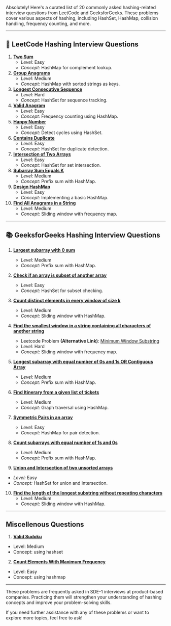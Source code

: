 Absolutely! Here's a curated list of 20 commonly asked hashing-related interview questions from LeetCode and GeeksforGeeks. These problems cover various aspects of hashing, including HashSet, HashMap, collision handling, frequency counting, and more.

---

## 🔗 LeetCode Hashing Interview Questions

1. [**Two Sum**](https://leetcode.com/problems/two-sum/)
   - _Level:_ Easy
   - _Concept:_ HashMap for complement lookup.
2. [**Group Anagrams**](https://leetcode.com/problems/group-anagrams/)
   - _Level:_ Medium
   - _Concept:_ HashMap with sorted strings as keys.
3. [**Longest Consecutive Sequence**](https://leetcode.com/problems/longest-consecutive-sequence/)
   - _Level:_ Hard
   - _Concept:_ HashSet for sequence tracking.
4. [**Valid Anagram**](https://leetcode.com/problems/valid-anagram/)
   - _Level:_ Easy
   - _Concept:_ Frequency counting using HashMap.
5. [**Happy Number**](https://leetcode.com/problems/happy-number/)
   - _Level:_ Easy
   - _Concept:_ Detect cycles using HashSet.
6. [**Contains Duplicate**](https://leetcode.com/problems/contains-duplicate/)
   - _Level:_ Easy
   - _Concept:_ HashSet for duplicate detection.
7. [**Intersection of Two Arrays**](https://leetcode.com/problems/intersection-of-two-arrays/)
   - _Level:_ Easy
   - _Concept:_ HashSet for set intersection.
8. [**Subarray Sum Equals K**](https://leetcode.com/problems/subarray-sum-equals-k/)
   - _Level:_ Medium
   - _Concept:_ Prefix sum with HashMap.
9. [**Design HashMap**](https://leetcode.com/problems/design-hashmap/)
   - _Level:_ Easy
   - _Concept:_ Implementing a basic HashMap.
10. [**Find All Anagrams in a String**](https://leetcode.com/problems/find-all-anagrams-in-a-string/)
    - _Level:_ Medium
    - _Concept:_ Sliding window with frequency map.

---

## 📚 GeeksforGeeks Hashing Interview Questions

1. [**Largest subarray with 0 sum**](https://www.geeksforgeeks.org/problems/largest-subarray-with-0-sum/1)
   - _Level:_ Medium
   - _Concept:_ Prefix sum with HashMap.
2. [**Check if an array is subset of another array**](https://www.geeksforgeeks.org/check-if-an-array-is-subset-of-another-array-using-hashing/)
   - _Level:_ Easy
   - _Concept:_ HashSet for subset checking.
3. [**Count distinct elements in every window of size k**](https://www.geeksforgeeks.org/count-distinct-elements-in-every-window-of-size-k/)
   - _Level:_ Medium
   - _Concept:_ Sliding window with HashMap.
4. [**Find the smallest window in a string containing all characters of another string**](https://www.geeksforgeeks.org/find-the-smallest-window-in-a-string-containing-all-characters-of-another-string/)

   - Leetcode Problem **(Alternative Link)**: [Minimum Window Substring](https://leetcode.com/problems/minimum-window-substring/description/)
   - _Level:_ Hard
   - _Concept:_ Sliding window with frequency map.

5. [**Longest subarray with equal number of 0s and 1s OR Contiguous Array**](https://leetcode.com/problems/contiguous-array/description/)
   - _Level:_ Medium
   - _Concept:_ Prefix sum with HashMap.
6. [**Find Itinerary from a given list of tickets**](https://www.geeksforgeeks.org/find-itinerary-from-a-given-list-of-tickets/)
   - _Level:_ Medium
   - _Concept:_ Graph traversal using HashMap.
7. [**Symmetric Pairs in an array**](https://www.geeksforgeeks.org/dsa/given-an-array-of-pairs-find-all-symmetric-pairs-in-it/)
   - _Level:_ Easy
   - _Concept:_ HashMap for pair detection.
8. [**Count subarrays with equal number of 1s and 0s**](https://www.geeksforgeeks.org/count-subarrays-equal-number-1s-0s/)
   - _Level:_ Medium
   - _Concept:_ Prefix sum with HashMap.
9. [**Union and Intersection of two unsorted arrays**](https://www.geeksforgeeks.org/union-and-intersection-of-two-unsorted-arrays/)

- _Level:_ Easy
- _Concept:_ HashSet for union and intersection.

10. [**Find the length of the longest substring without repeating characters**](https://www.geeksforgeeks.org/length-of-the-longest-substring-without-repeating-characters/)
    - _Level:_ Medium
    - _Concept:_ Sliding window with HashMap.

---

## Miscellenous Questions

1. [**Valid Sudoku**](https://leetcode.com/problems/valid-sudoku/description/)

- Level: Medium
- Concept: using hashset

2. [**Count Elements With Maximum Frequency**](https://leetcode.com/problems/count-elements-with-maximum-frequency/description/)

- Level: Easy
- Concept: using hashmap

---

These problems are frequently asked in SDE-1 interviews at product-based companies. Practicing them will strengthen your understanding of hashing concepts and improve your problem-solving skills.

If you need further assistance with any of these problems or want to explore more topics, feel free to ask!
